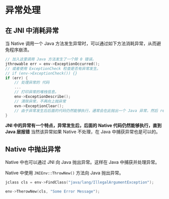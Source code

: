 # 异常处理

## 在 JNI 中消耗异常

当 Native 调用一个 Java 方法发生异常时，可以通过如下方法消耗异常，从而避免程序崩溃。

```C++
// 加入这里调用 Java 方法发生了一个除 0 错误。
jthrowable err = env->ExceptionOccurred();
// 或者使用 ExceptionCheck 检查是否有异常发生。
// if (env->ExceptionCheck()) {}
if (err) {
    // 处理异常的 代码
    ...
    // 打印异常的堆栈信息。
    env->ExceptionDescribe();
    // 清除异常，不再向上抛异常
    evn->ExceptionClear();
    // 由于异常发生后后面的代码仍然能够执行，通常会在此抛出一个 Java 异常，然后 return 程序。
}

```
**JNI 中的异常有一个特点，异常发生后，后面的 Native 代码仍然能够执行，直到 Java 层报错**
当然该异常如果 Native 不处理，在 Java 中捕获异常也是可以的。

## Native 中抛出异常

Native 中也可以通过 JNI 向 Java 抛出异常。这样在 Java 中捕获并处理异常。

Native 中使用 `JNIEnv::ThrowNew()` 方法向 Java 抛出异常。
```C++
jclass cls = env->FindClass("java/lang/IllegalArgumentException");

env->TherowNew(cls, "Some Error Message");
```

